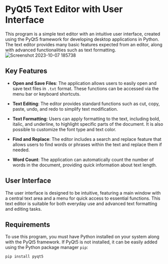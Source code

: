 # PyQt5 Text Editor with User Interface

This program is a simple text editor with an intuitive user interface, created using the PyQt5 framework for developing desktop applications in Python. The text editor provides many basic features expected from an editor, along with advanced functionalities such as text formatting.
![Screenshot 2023-10-07 185738](https://github.com/elektronoide/TextEditorQt/assets/134635227/ce5622f3-05f3-4732-b50f-4beba4bf905d)

## Key Features

- **Open and Save Files**: The application allows users to easily open and save text files in `.txt` format. These functions can be accessed via the menu bar or keyboard shortcuts.

- **Text Editing**: The editor provides standard functions such as cut, copy, paste, undo, and redo to simplify text modification.

- **Text Formatting**: Users can apply formatting to the text, including bold, italic, and underline, to highlight specific parts of the document. It is also possible to customize the font type and text color.

- **Find and Replace**: The editor includes a search and replace feature that allows users to find words or phrases within the text and replace them if needed.

- **Word Count**: The application can automatically count the number of words in the document, providing quick information about text length.

## User Interface

The user interface is designed to be intuitive, featuring a main window with a central text area and a menu for quick access to essential functions. This text editor is suitable for both everyday use and advanced text formatting and editing tasks.

## Requirements

To use this program, you must have Python installed on your system along with the PyQt5 framework. If PyQt5 is not installed, it can be easily added using the Python package manager `pip`:
```bash
pip install pyqt5
